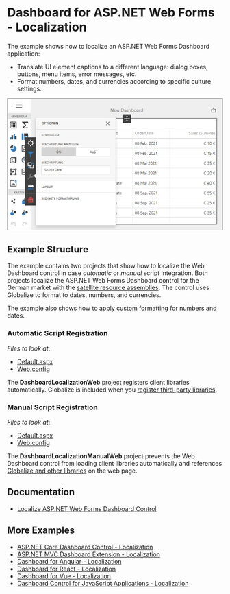 # Dashboard for ASP.NET Web Forms - Localization

The example shows how to localize an ASP.NET Web Forms Dashboard application:

- Translate UI element captions to a different language: dialog boxes, buttons, menu items, error messages, etc.
- Format numbers, dates, and currencies according to specific culture settings.

![](img/web-dashboard-localization-de.png)

## Example Structure

The example contains two projects that show how to localize the Web Dashboard control in case _automatic_ or _manual_ script integration. Both projects localize the ASP.NET Web Forms Dashboard control for the German market with the [satellite resource assemblies](https://docs.devexpress.com/Dashboard/400833/web-dashboard/aspnet-web-forms-dashboard-control/localization#localize-ui). The control uses Globalize﻿ to format to dates, numbers, and currencies. 

The example also shows how to apply custom formatting for numbers and dates.

### Automatic Script Registration

<!-- default file list -->
*Files to look at*:

* [Default.aspx](./CS/DashboardLocalizationWeb/Default.aspx)
* [Web.config](./CS/DashboardLocalizationWeb/Web.config)
<!-- default file list end -->

The **DashboardLocalizationWeb** project registers client libraries automatically. Globalize is included when you [register third-party libraries](https://docs.devexpress.com/Dashboard/402121/web-dashboard/aspnet-web-forms-dashboard-control/required-client-libraries#automatic-integration).


### Manual Script Registration

<!-- default file list -->
*Files to look at*:

* [Default.aspx](./CS/DashboardLocalizationManualWeb/Default.aspx)
* [Web.config](./CS/DashboardLocalizationManualWeb/Web.config)
<!-- default file list end -->

The **DashboardLocalizationManualWeb** project prevents the Web Dashboard control from loading client libraries automatically and references [Globalize and other libraries](https://docs.devexpress.com/Dashboard/402121/web-dashboard/aspnet-web-forms-dashboard-control/required-client-libraries#manual-integration) on the web page.


## Documentation

- [Localize ASP.NET Web Forms Dashboard Control](https://docs.devexpress.com/Dashboard/400833/web-dashboard/aspnet-web-forms-dashboard-control/localization)

## More Examples

- [ASP.NET Core Dashboard Control - Localization](https://github.com/DevExpress-Examples/asp-net-core-dashboard-localization)
- [ASP.NET MVC Dashboard Extension - Localization](https://github.com/DevExpress-Examples/asp-net-mvc-dashboard-localization)
- [Dashboard for Angular - Localization](https://github.com/DevExpress-Examples/angular-dashboard-localization)
- [Dashboard for React - Localization](https://github.com/DevExpress-Examples/react-dashboard-localization)
- [Dashboard for Vue - Localization](https://github.com/DevExpress-Examples/vue-dashboard-localization)
- [Dashboard Control for JavaScript Applications - Localization](https://github.com/DevExpress-Examples/javascript-dashboard-localization)